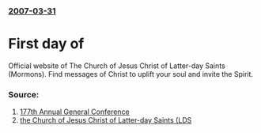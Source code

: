 ### [2007-03-31](/news/2007/03/31/index.md)

#  First day of 

Official website of The Church of Jesus Christ of Latter-day Saints (Mormons). Find messages of Christ to uplift your soul and invite the Spirit.


### Source:

1. [177th Annual General Conference](http://www.byu.tv)
2. [the Church of Jesus Christ of Latter-day Saints (LDS](http://www.lds.org)
